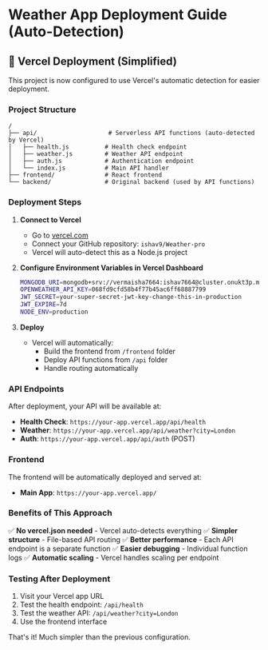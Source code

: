 # Weather App Deployment Guide (Auto-Detection)

## 🚀 Vercel Deployment (Simplified)

This project is now configured to use Vercel's automatic detection for easier deployment.

### Project Structure
```
/
├── api/                    # Serverless API functions (auto-detected by Vercel)
│   ├── health.js          # Health check endpoint
│   ├── weather.js         # Weather API endpoint  
│   ├── auth.js            # Authentication endpoint
│   └── index.js           # Main API handler
├── frontend/              # React frontend
└── backend/               # Original backend (used by API functions)
```

### Deployment Steps

1. **Connect to Vercel**
   - Go to [vercel.com](https://vercel.com)
   - Connect your GitHub repository: `ishav9/Weather-pro`
   - Vercel will auto-detect this as a Node.js project

2. **Configure Environment Variables in Vercel Dashboard**
   ```bash
   MONGODB_URI=mongodb+srv://vermaisha7664:ishav7664@cluster.onukt3p.mongodb.net/weatherapp?retryWrites=true&w=majority&appName=Cluster
   OPENWEATHER_API_KEY=068fd9cfd58b4f77b45ac6ff68887799
   JWT_SECRET=your-super-secret-jwt-key-change-this-in-production
   JWT_EXPIRE=7d
   NODE_ENV=production
   ```

3. **Deploy**
   - Vercel will automatically:
     - Build the frontend from `/frontend` folder
     - Deploy API functions from `/api` folder
     - Handle routing automatically

### API Endpoints

After deployment, your API will be available at:
- **Health Check**: `https://your-app.vercel.app/api/health`
- **Weather**: `https://your-app.vercel.app/api/weather?city=London`
- **Auth**: `https://your-app.vercel.app/api/auth` (POST)

### Frontend

The frontend will be automatically deployed and served at:
- **Main App**: `https://your-app.vercel.app/`

### Benefits of This Approach

✅ **No vercel.json needed** - Vercel auto-detects everything
✅ **Simpler structure** - File-based API routing
✅ **Better performance** - Each API endpoint is a separate function
✅ **Easier debugging** - Individual function logs
✅ **Automatic scaling** - Vercel handles scaling per endpoint

### Testing After Deployment

1. Visit your Vercel app URL
2. Test the health endpoint: `/api/health`
3. Test the weather API: `/api/weather?city=London`
4. Use the frontend interface

That's it! Much simpler than the previous configuration.
